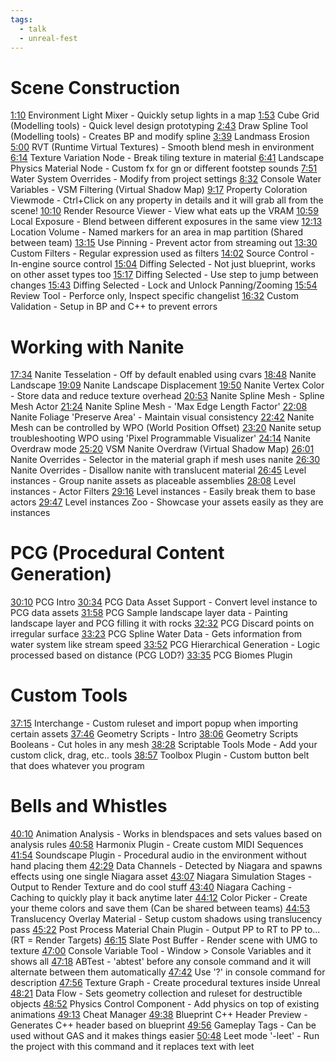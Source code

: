 ```yaml
---
tags:
  - talk
  - unreal-fest
---
```

# Scene Construction
[1:10](https://www.youtube.com/watch?v=_BIZ3FOcLNs&t=70s) Environment Light Mixer - Quickly setup lights in a map
[1:53](https://www.youtube.com/watch?v=_BIZ3FOcLNs&t=113s) Cube Grid (Modelling tools) - Quick level design prototyping
[2:43](https://www.youtube.com/watch?v=_BIZ3FOcLNs&t=163s) Draw Spline Tool (Modelling tools) - Creates BP and modify spline
[3:39](https://www.youtube.com/watch?v=_BIZ3FOcLNs&t=219s) Landmass Erosion
[5:00](https://www.youtube.com/watch?v=_BIZ3FOcLNs&t=300s) RVT (Runtime Virtual Textures) - Smooth blend mesh in environment
[6:14](https://www.youtube.com/watch?v=_BIZ3FOcLNs&t=374s) Texture Variation Node - Break tiling texture in material
[6:41](https://www.youtube.com/watch?v=_BIZ3FOcLNs&t=401s) Landscape Physics Material Node - Custom fx for gn or different footstep sounds
[7:51](https://www.youtube.com/watch?v=_BIZ3FOcLNs&t=471s) Water System Overrides - Modify from project settings
[8:32](https://www.youtube.com/watch?v=_BIZ3FOcLNs&t=512s) Console Water Variables - VSM Filtering (Virtual Shadow Map)
[9:17](https://www.youtube.com/watch?v=_BIZ3FOcLNs&t=557s) Property Coloration Viewmode - Ctrl+Click on any property in details and it will grab all from the scene!
[10:10](https://www.youtube.com/watch?v=_BIZ3FOcLNs&t=610s) Render Resource Viewer - View what eats up the VRAM
[10:59](https://www.youtube.com/watch?v=_BIZ3FOcLNs&t=659s) Local Exposure - Blend between different exposures in the same view
[12:13](https://www.youtube.com/watch?v=_BIZ3FOcLNs&t=733s) Location Volume - Named markers for an area in map partition (Shared between team)
[13:15](https://www.youtube.com/watch?v=_BIZ3FOcLNs&t=795s) Use Pinning - Prevent actor from streaming out
[13:30](https://www.youtube.com/watch?v=_BIZ3FOcLNs&t=810s) Custom Filters - Regular expression used as filters
[14:02](https://www.youtube.com/watch?v=_BIZ3FOcLNs&t=842s) Source Control - In-engine source control
[15:04](https://www.youtube.com/watch?v=_BIZ3FOcLNs&t=904s) Diffing Selected - Not just blueprint, works on other asset types too
[15:17](https://www.youtube.com/watch?v=_BIZ3FOcLNs&t=917s) Diffing Selected - Use step to jump between changes
[15:43](https://www.youtube.com/watch?v=_BIZ3FOcLNs&t=943s) Diffing Selected - Lock and Unlock Panning/Zooming
[15:54](https://www.youtube.com/watch?v=_BIZ3FOcLNs&t=954s) Review Tool - Perforce only, Inspect specific changelist
[16:32](https://www.youtube.com/watch?v=_BIZ3FOcLNs&t=992s) Custom Validation - Setup in BP and C++ to prevent errors
# Working with Nanite
[17:34](https://www.youtube.com/watch?v=_BIZ3FOcLNs&t=1054s) Nanite Tesselation - Off by default enabled using cvars
[18:48](https://www.youtube.com/watch?v=_BIZ3FOcLNs&t=1128s) Nanite Landscape
[19:09](https://www.youtube.com/watch?v=_BIZ3FOcLNs&t=1149s) Nanite Landscape Displacement
[19:50](https://www.youtube.com/watch?v=_BIZ3FOcLNs&t=1190s) Nanite Vertex Color - Store data and reduce texture overhead
[20:53](https://www.youtube.com/watch?v=_BIZ3FOcLNs&t=1253s) Nanite Spline Mesh - Spline Mesh Actor
[21:24](https://www.youtube.com/watch?v=_BIZ3FOcLNs&t=1284s) Nanite Spline Mesh - 'Max Edge Length Factor'
[22:08](https://www.youtube.com/watch?v=_BIZ3FOcLNs&t=1328s) Nanite Foliage 'Preserve Area' - Maintain visual consistency
[22:42](https://www.youtube.com/watch?v=_BIZ3FOcLNs&t=1362s) Nanite Mesh can be controlled by WPO (World Position Offset)
[23:20](https://www.youtube.com/watch?v=_BIZ3FOcLNs&t=1400s) Nanite setup troubleshooting WPO using 'Pixel Programmable Visualizer'
[24:14](https://www.youtube.com/watch?v=_BIZ3FOcLNs&t=1454s) Nanite Overdraw mode
[25:20](https://www.youtube.com/watch?v=_BIZ3FOcLNs&t=1520s) VSM Nanite Overdraw (Virtual Shadow Map)
[26:01](https://www.youtube.com/watch?v=_BIZ3FOcLNs&t=1561s) Nanite Overrides - Selector in the material graph if mesh uses nanite
[26:30](https://www.youtube.com/watch?v=_BIZ3FOcLNs&t=1590s) Nanite Overrides - Disallow nanite with translucent material
[26:45](https://www.youtube.com/watch?v=_BIZ3FOcLNs&t=1605s) Level instances - Group nanite assets as placeable assemblies
[28:08](https://www.youtube.com/watch?v=_BIZ3FOcLNs&t=1688s) Level instances - Actor Filters
[29:16](https://www.youtube.com/watch?v=_BIZ3FOcLNs&t=1756s) Level instances - Easily break them to base actors
[29:47](https://www.youtube.com/watch?v=_BIZ3FOcLNs&t=1787s) Level instances Zoo - Showcase your assets easily as they are instances
# PCG (Procedural Content Generation)
[30:10](https://www.youtube.com/watch?v=_BIZ3FOcLNs&t=1810s) PCG Intro
[30:34](https://www.youtube.com/watch?v=_BIZ3FOcLNs&t=1834s) PCG Data Asset Support - Convert level instance to PCG data assets
[31:58](https://www.youtube.com/watch?v=_BIZ3FOcLNs&t=1918s) PCG Sample landscape layer data - Painting landscape layer and PCG filling it with rocks
[32:32](https://www.youtube.com/watch?v=_BIZ3FOcLNs&t=1952s) PCG Discard points on irregular surface
[33:23](https://www.youtube.com/watch?v=_BIZ3FOcLNs&t=2003s) PCG Spline Water Data - Gets information from water system like stream speed
[33:52](https://www.youtube.com/watch?v=_BIZ3FOcLNs&t=2032s) PCG Hierarchical Generation - Logic processed based on distance (PCG LOD?)
[33:35](https://www.youtube.com/watch?v=_BIZ3FOcLNs&t=2015s) PCG Biomes Plugin
# Custom Tools
[37:15](https://www.youtube.com/watch?v=_BIZ3FOcLNs&t=2235s) Interchange - Custom ruleset and import popup when importing certain assets
[37:46](https://www.youtube.com/watch?v=_BIZ3FOcLNs&t=2266s) Geometry Scripts - Intro
[38:06](https://www.youtube.com/watch?v=_BIZ3FOcLNs&t=2286s) Geometry Scripts Booleans - Cut holes in any mesh
[38:28](https://www.youtube.com/watch?v=_BIZ3FOcLNs&t=2308s) Scriptable Tools Mode - Add your custom click, drag, etc.. tools
[38:57](https://www.youtube.com/watch?v=_BIZ3FOcLNs&t=2337s) Toolbox Plugin - Custom button belt that does whatever you program
# Bells and Whistles
[40:10](https://www.youtube.com/watch?v=_BIZ3FOcLNs&t=2410s) Animation Analysis - Works in blendspaces and sets values based on analysis rules
[40:58](https://www.youtube.com/watch?v=_BIZ3FOcLNs&t=2458s) Harmonix Plugin - Create custom MIDI Sequences
[41:54](https://www.youtube.com/watch?v=_BIZ3FOcLNs&t=2514s) Soundscape Plugin - Procedural audio in the environment without hand placing them
[42:29](https://www.youtube.com/watch?v=_BIZ3FOcLNs&t=2549s) Data Channels - Detected by Niagara and spawns effects using one single Niagara asset
[43:07](https://www.youtube.com/watch?v=_BIZ3FOcLNs&t=2587s) Niagara Simulation Stages - Output to Render Texture and do cool stuff
[43:40](https://www.youtube.com/watch?v=_BIZ3FOcLNs&t=2620s) Niagara Caching - Caching to quickly play it back anytime later
[44:12](https://www.youtube.com/watch?v=_BIZ3FOcLNs&t=2652s) Color Picker - Create your theme colors and save them (Can be shared between teams)
[44:53](https://www.youtube.com/watch?v=_BIZ3FOcLNs&t=2693s) Translucency Overlay Material - Setup custom shadows using translucency pass
[45:22](https://www.youtube.com/watch?v=_BIZ3FOcLNs&t=2722s) Post Process Material Chain Plugin - Output PP to RT to PP to... (RT = Render Targets) [46:15](https://www.youtube.com/watch?v=_BIZ3FOcLNs&t=2775s) Slate Post Buffer - Render scene with UMG to texture
[47:00](https://www.youtube.com/watch?v=_BIZ3FOcLNs&t=2820s) Console Variable Tool - Window > Console Variables and it shows all
[47:18](https://www.youtube.com/watch?v=_BIZ3FOcLNs&t=2838s) ABTest - 'abtest' before any console command and it will alternate between them automatically
[47:42](https://www.youtube.com/watch?v=_BIZ3FOcLNs&t=2862s) Use '?' in console command for description
[47:56](https://www.youtube.com/watch?v=_BIZ3FOcLNs&t=2876s) Texture Graph - Create procedural textures inside Unreal
[48:21](https://www.youtube.com/watch?v=_BIZ3FOcLNs&t=2901s) Data Flow - Sets geometry collection and ruleset for destructible objects
[48:52](https://www.youtube.com/watch?v=_BIZ3FOcLNs&t=2932s) Physics Control Component - Add physics on top of existing animations
[49:13](https://www.youtube.com/watch?v=_BIZ3FOcLNs&t=2953s) Cheat Manager
[49:38](https://www.youtube.com/watch?v=_BIZ3FOcLNs&t=2978s) Blueprint C++ Header Preview - Generates C++ header based on blueprint
[49:56](https://www.youtube.com/watch?v=_BIZ3FOcLNs&t=2996s) Gameplay Tags - Can be used without GAS and it makes things easier
[50:48](https://www.youtube.com/watch?v=_BIZ3FOcLNs&t=3048s) Leet mode '-leet' - Run the project with this command and it replaces text with leet
